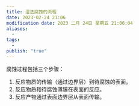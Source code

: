```yaml
---
title: 湿法腐蚀的流程
date: 2023-02-24 21:06
modification date: 2023 二月 24日 星期五 21:06:04
aliases:
  - 
tags:
  - 
publish: "true"
---
```


腐蚀过程包括三个步骤：

1. 反应物质的传输（通过边界层）到待腐蚀的表面。
2. 反应物质和待腐蚀薄膜在表面的反应。
3. 反应产物通过表面边界层从表面传输。
